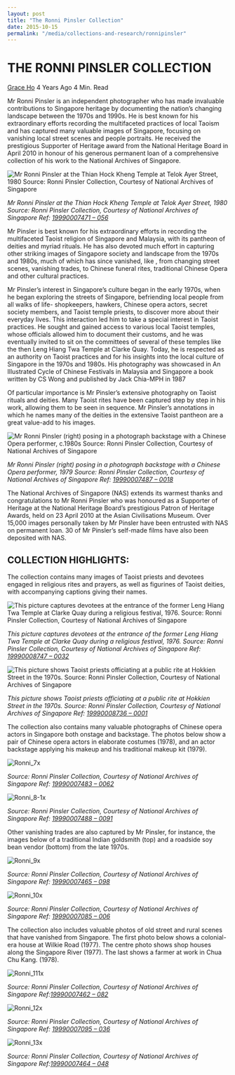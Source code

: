 ```yaml
---
layout: post
title: "The Ronni Pinsler Collection"
date: 2015-10-15
permalink: "/media/collections-and-research/ronnipinsler"
---
```


# THE RONNI PINSLER COLLECTION

[Grace Ho](http://www.nas.gov.sg/blogs/offtherecord/author/nlshgs/) 4 Years Ago 4 Min. Read

Mr Ronni Pinsler is an independent photographer who has made invaluable contributions to Singapore heritage by documenting the nation’s changing landscape between the 1970s and 1990s. He is best known for his extraordinary efforts recording the multifaceted practices of local Taoism and has captured many valuable images of Singapore, focusing on vanishing local street scenes and people portraits. He received the prestigious Supporter of Heritage award from the National Heritage Board in April 2010 in honour of his generous permanent loan of a comprehensive collection of his work to the National Archives of Singapore.

![Mr Ronni Pinsler at the Thian Hock Kheng Temple at Telok Ayer Street, 1980 Source: Ronni Pinsler Collection, Courtesy of National Archives of Singapore](http://www.nas.gov.sg/blogs/offtherecord/wp-content/uploads/2015/04/Ronni_11x.gif)

*Mr Ronni Pinsler at the Thian Hock Kheng Temple at Telok Ayer Street, 1980* *Source: Ronni Pinsler Collection, Courtesy of National Archives of Singapore Ref: [19990007471 – 056](http://www.nas.gov.sg/archivesonline/photographs/record-details/86d4cbad-1162-11e3-83d5-0050568939ad)*

Mr Pinsler is best known for his extraordinary efforts in recording the multifaceted Taoist religion of Singapore and Malaysia, with its pantheon of deities and myriad rituals. He has also devoted much effort in capturing other striking images of Singapore society and landscape from the 1970s and 1980s, much of which has since vanished, like , from changing street scenes, vanishing trades, to Chinese funeral rites, traditional Chinese Opera and other cultural practices.

Mr Pinsler’s interest in Singapore’s culture began in the early 1970s, when he began exploring the streets of Singapore, befriending local people from all walks of life- shopkeepers, hawkers, Chinese opera actors, secret society members, and Taoist temple priests, to discover more about their everyday lives. This interaction led him to take a special interest in Taoist practices. He sought and gained access to various local Taoist temples, whose officials allowed him to document their customs, and he was eventually invited to sit on the committees of several of these temples like the then Leng Hiang Twa Temple at Clarke Quay. Today, he is respected as an authority on Taoist practices and for his insights into the local culture of Singapore in the 1970s and 1980s. His photography was showcased in An Illustrated Cycle of Chinese Festivals in Malaysia and Singapore a book written by CS Wong and published by Jack Chia-MPH in 1987

Of particular importance is Mr Pinsler’s extensive photography on Taoist rituals and deities. Many Taoist rites have been captured step by step in his work, allowing them to be seen in sequence. Mr Pinsler’s annotations in which he names many of the deities in the extensive Taoist pantheon are a great value-add to his images.

![Mr Ronni Pinsler (right) posing in a photograph backstage with a Chinese Opera performer, c.1980s Source: Ronni Pinsler Collection, Courtesy of National Archives of Singapore](http://www.nas.gov.sg/blogs/offtherecord/wp-content/uploads/2015/04/Ronni_2x.gif)

*Mr Ronni Pinsler (right) posing in a photograph backstage with a Chinese Opera performer, 1979 Source: Ronni Pinsler Collection, Courtesy of National Archives of Singapore Ref: [19990007487 – 0018](http://www.nas.gov.sg/archivesonline/photographs/record-details/877516a3-1162-11e3-83d5-0050568939ad)*

The National Archives of Singapore (NAS) extends its warmest thanks and congratulations to Mr Ronni Pinsler who was honoured as a Supporter of Heritage at the National Heritage Board’s prestigious Patron of Heritage Awards, held on 23 April 2010 at the Asian Civilisations Museum. Over 15,000 images personally taken by Mr Pinsler have been entrusted with NAS on permanent loan. 30 of Mr Pinsler’s self-made films have also been deposited with NAS.

## **COLLECTION HIGHLIGHTS:**

The collection contains many images of Taoist priests and devotees engaged in religious rites and prayers, as well as figurines of Taoist deities, with accompanying captions giving their names.

![This picture captures devotees at the entrance of the former Leng Hiang Twa Temple at Clarke Quay during a religious festival, 1976. Source: Ronni Pinsler Collection, Courtesy of National Archives of Singapore](http://www.nas.gov.sg/blogs/offtherecord/wp-content/uploads/2015/04/Ronni_3x.gif)

*This picture captures devotees at the entrance of the former Leng Hiang Twa Temple at Clarke Quay during a religious festival, 1976. Source: Ronni Pinsler Collection, Courtesy of National Archives of Singapore Ref: [19990008747 – 0032](http://www.nas.gov.sg/archivesonline/photographs/record-details/8d7061dc-1162-11e3-83d5-0050568939ad)*

![ This picture shows Taoist priests officiating at a public rite at Hokkien Street in the 1970s. Source: Ronni Pinsler Collection, Courtesy of National Archives of Singapore ](http://www.nas.gov.sg/blogs/offtherecord/wp-content/uploads/2015/04/Ronni_4x.gif)

*This picture shows Taoist priests officiating at a public rite at Hokkien Street in the 1970s. Source: Ronni Pinsler Collection, Courtesy of National Archives of Singapore Ref: [19990008736 – 0001](http://www.nas.gov.sg/archivesonline/photographs/record-details/9878bac5-1162-11e3-83d5-0050568939ad)*

The collection also contains many valuable photographs of Chinese opera actors in Singapore both onstage and backstage. The photos below show a pair of Chinese opera actors in elaborate costumes (1978), and an actor backstage applying his makeup and his traditional makeup kit (1979).

![Ronni_7x](http://www.nas.gov.sg/blogs/offtherecord/wp-content/uploads/2015/04/Ronni_7x.gif)

*Source: Ronni Pinsler Collection, Courtesy of National Archives of Singapore Ref: [19990007483 – 0062](http://www.nas.gov.sg/archivesonline/photographs/record-details/9566a946-1162-11e3-83d5-0050568939ad)*

![Ronni_8-1x](http://www.nas.gov.sg/blogs/offtherecord/wp-content/uploads/2015/04/Ronni_8-1x.gif)

*Source: Ronni Pinsler Collection, Courtesy of National Archives of Singapore Ref: [19990007488 – 0091](http://www.nas.gov.sg/archivesonline/photographs/record-details/884dd985-1162-11e3-83d5-0050568939ad)*

Other vanishing trades are also captured by Mr Pinsler, for instance, the images below of a traditional Indian goldsmith (top) and a roadside soy bean vendor (bottom) from the late 1970s.

![Ronni_9x](http://www.nas.gov.sg/blogs/offtherecord/wp-content/uploads/2015/04/Ronni_9x.gif)

*Source: Ronni Pinsler Collection, Courtesy of National Archives of Singapore Ref: [19990007465 – 098](http://www.nas.gov.sg/archivesonline/photographs/record-details/86ab353a-1162-11e3-83d5-0050568939ad)*

![Ronni_10x](http://www.nas.gov.sg/blogs/offtherecord/wp-content/uploads/2015/04/Ronni_10x.gif)

*Source: Ronni Pinsler Collection, Courtesy of National Archives of Singapore Ref: [19990007085 – 006](http://www.nas.gov.sg/archivesonline/photographs/record-details/8529e8bf-1162-11e3-83d5-0050568939ad)*

The collection also includes valuable photos of old street and rural scenes that have vanished from Singapore. The first photo below shows a colonial-era house at Wilkie Road (1977). The centre photo shows shop houses along the Singapore River (1977). The last shows a farmer at work in Chua Chu Kang. (1978).

![Ronni_111x](http://www.nas.gov.sg/blogs/offtherecord/wp-content/uploads/2015/04/Ronni_111x.gif)

*Source: Ronni Pinsler Collection, Courtesy of National Archives of Singapore Ref:[19990007462 – 082](http://www.nas.gov.sg/archivesonline/photographs/record-details/8625ad12-1162-11e3-83d5-0050568939ad)*

![Ronni_12x](http://www.nas.gov.sg/blogs/offtherecord/wp-content/uploads/2015/04/Ronni_12x.gif)

*Source: Ronni Pinsler Collection, Courtesy of National Archives of Singapore Ref: [19990007095 – 036](http://www.nas.gov.sg/archivesonline/photographs/record-details/859f6750-1162-11e3-83d5-0050568939ad)*

![Ronni_13x](http://www.nas.gov.sg/blogs/offtherecord/wp-content/uploads/2015/04/Ronni_13x.gif)

*Source: Ronni Pinsler Collection, Courtesy of National Archives of Singapore Ref:[19990007464 – 048](http://www.nas.gov.sg/archivesonline/photographs/record-details/86551ef8-1162-11e3-83d5-0050568939ad)*
